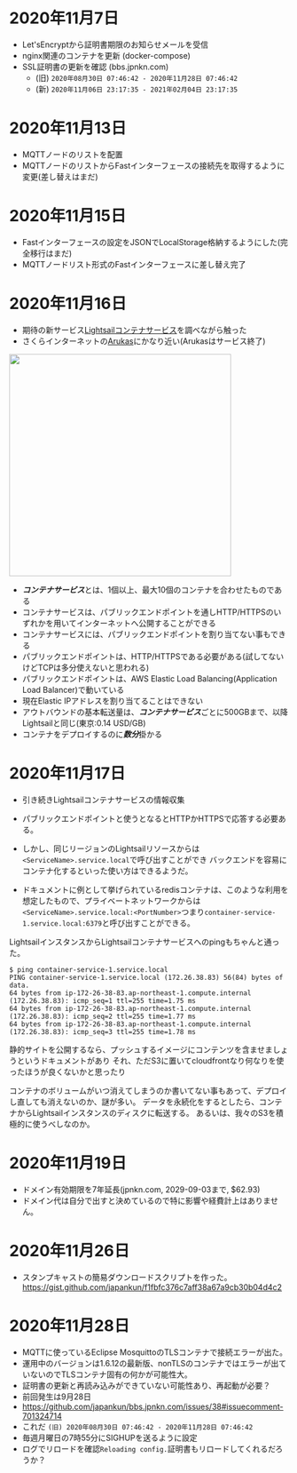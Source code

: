# 2020年11月7日
- Let'sEncryptから証明書期限のお知らせメールを受信
- nginx関連のコンテナを更新 (docker-compose)
- SSL証明書の更新を確認 (bbs.jpnkn.com)
  - (旧) `2020年08月30日 07:46:42 - 2020年11月28日 07:46:42`
  - (新) `2020年11月06日 23:17:35 - 2021年02月04日 23:17:35`

# 2020年11月13日
- MQTTノードのリストを配置
- MQTTノードのリストからFastインターフェースの接続先を取得するように変更(差し替えはまだ)

# 2020年11月15日
- Fastインターフェースの設定をJSONでLocalStorage格納するようにした(完全移行はまだ)
- MQTTノードリスト形式のFastインターフェースに差し替え完了

# 2020年11月16日
- 期待の新サービス[Lightsailコンテナサービス](https://lightsail.aws.amazon.com/ls/docs/ja_jp/articles/amazon-lightsail-container-services)を調べながら触った
- さくらインターネットの[Arukas](https://cloud.watch.impress.co.jp/docs/news/1113482.html)にかなり近い(Arukasはサービス終了)

<img src="https://d9yljz1nd5001.cloudfront.net/en_us/3169c714125d61f7c437496350c2c334/images/amazon-lightsail-container-service-diagram.png" width="400px">

- ***コンテナサービス***とは、1個以上、最大10個のコンテナを合わせたものである
- コンテナサービスは、パブリックエンドポイントを通しHTTP/HTTPSのいずれかを用いてインターネットへ公開することができる
- コンテナサービスには、パブリックエンドポイントを割り当てない事もできる
- パブリックエンドポイントは、HTTP/HTTPSである必要がある(試してないけどTCPは多分使えないと思われる)
- パブリックエンドポイントは、AWS Elastic Load Balancing(Application Load Balancer)で動いている
- 現在Elastic IPアドレスを割り当てることはできない
- アウトバウンドの基本転送量は、***コンテナサービス***ごとに500GBまで、以降Lightsailと同じ(東京:0.14 USD/GB)
- コンテナをデプロイするのに***数分***掛かる

# 2020年11月17日

- 引き続きLightsailコンテナサービスの情報収集

- パブリックエンドポイントと使うとなるとHTTPかHTTPSで応答する必要ある。
- しかし、同じリージョンのLightsailリソースからは```<ServiceName>.service.local```で呼び出すことができ
バックエンドを容易にコンテナ化するといった使い方はできるようだ。

- ドキュメントに例として挙げられているredisコンテナは、このような利用を想定したもので、プライベートネットワークからは
```<ServiceName>.service.local:<PortNumber>```つまり```container-service-1.service.local:6379```と呼び出すことができる。

LightsailインスタンスからLightsailコンテナサービスへのpingもちゃんと通った。
```
$ ping container-service-1.service.local
PING container-service-1.service.local (172.26.38.83) 56(84) bytes of data.
64 bytes from ip-172-26-38-83.ap-northeast-1.compute.internal (172.26.38.83): icmp_seq=1 ttl=255 time=1.75 ms
64 bytes from ip-172-26-38-83.ap-northeast-1.compute.internal (172.26.38.83): icmp_seq=2 ttl=255 time=1.77 ms
64 bytes from ip-172-26-38-83.ap-northeast-1.compute.internal (172.26.38.83): icmp_seq=3 ttl=255 time=1.78 ms
```

静的サイトを公開するなら、プッシュするイメージにコンテンツを含ませましょうというドキュメントがあり
それ、ただS3に置いてcloudfrontなり何なりを使ったほうが良くないかと思ったり

コンテナのボリュームがいつ消えてしまうのか書いてない事もあって、デプロイし直しても消えないのか、謎が多い。
データを永続化をするとしたら、コンテナからLightsailインスタンスのディスクに転送する。
あるいは、我々のS3を積極的に使うべしなのか。

# 2020年11月19日
- ドメイン有効期限を7年延長(jpnkn.com, 2029-09-03まで, $62.93)
- ドメイン代は自分で出すと決めているので特に影響や経費計上はありません。

# 2020年11月26日

- スタンプキャストの簡易ダウンロードスクリプトを作った。
https://gist.github.com/japankun/f1fbfc376c7aff38a67a9cb30b04d4c2

# 2020年11月28日

- MQTTに使っているEclipse MosquittoのTLSコンテナで接続エラーが出た。
- 運用中のバージョンは1.6.12の最新版、nonTLSのコンテナではエラーが出ていないのでTLSコンテナ固有の何かが可能性大。
- 証明書の更新と再読み込みができていない可能性あり、再起動が必要？
- 前回発生は9月28日
- https://github.com/japankun/bbs.jpnkn.com/issues/38#issuecomment-701324714
- これだ `(旧) 2020年08月30日 07:46:42 - 2020年11月28日 07:46:42` 
- 毎週月曜日の7時55分にSIGHUPを送るように設定
- ログでリロードを確認`Reloading config.`証明書もリロードしてくれるだろうか？
